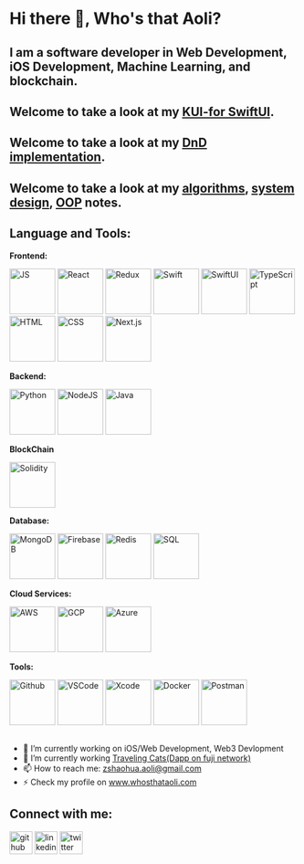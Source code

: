 # Hi there 👋, Who's that Aoli?
## I am a software developer in Web Development, iOS Development, Machine Learning, and blockchain.

## Welcome to take a look at my [KUI-for SwiftUI](https://github.com/WhosthatAoli/KUI-for-SwiftUI).

## Welcome to take a look at my [DnD implementation](https://github.com/WhosthatAoli/Native-Drag-Drop).

## Welcome to take a look at my [algorithms](https://github.com/WhosthatAoli/Algorithms), [system design](https://github.com/WhosthatAoli/System-Design), [OOP](https://github.com/WhosthatAoli/OOP--) notes.


## Language and Tools:

**Frontend:**
  
  <img src='https://github.com/WhosthatAoli/WhosthatAoli/assets/54309838/200ea5a5-82f6-4805-a21c-bca24ccfe983' alt='JS' height='80'>
    <img src='https://github.com/WhosthatAoli/WhosthatAoli/assets/54309838/5aa5f002-8fb8-4690-aaa0-599c8810030b' alt='React' height='80'>
    <img src='https://github.com/WhosthatAoli/WhosthatAoli/assets/54309838/bf465727-2548-4f90-a308-7973047ddac7' alt='Redux' height='80'>
      <img src='https://github.com/WhosthatAoli/WhosthatAoli/assets/54309838/dd0b525b-4cb0-4029-bf92-d1d33baf0f66' alt='Swift' height='80'>
        <img src='https://github.com/WhosthatAoli/WhosthatAoli/assets/54309838/70e07f2f-e81a-4599-9939-dc286e93e937' alt='SwiftUI' height='80'>
              <img src='https://github.com/WhosthatAoli/WhosthatAoli/assets/54309838/a1d126df-3f48-4d51-9a3c-90216dbf269d' alt='TypeScript' height='80'>
        <img src='https://github.com/WhosthatAoli/WhosthatAoli/assets/54309838/7fce644c-28f4-49fb-94cc-14723b03d3e6' alt='HTML' height='80'>
              <img src='https://github.com/WhosthatAoli/WhosthatAoli/assets/54309838/2d4a6412-5233-4f2b-87bb-bd8657cbb65e' alt='CSS' height='80'>
        <img src='https://github.com/WhosthatAoli/WhosthatAoli/assets/54309838/7f5f6ee8-079a-4853-9671-25b98a031f26' alt='Next.js' height='80'>

**Backend:**
  
  <img src='https://github.com/WhosthatAoli/WhosthatAoli/assets/54309838/54a9ecf3-a134-49fa-ad90-ded0738b7fc8' alt='Python' height='80'>
    <img src='https://github.com/WhosthatAoli/WhosthatAoli/assets/54309838/f81f848d-4f31-452f-bd77-a207463e3bb2' alt='NodeJS' height='80'>
        <img src='https://github.com/WhosthatAoli/WhosthatAoli/assets/54309838/f3ea44b6-f958-4579-b1d0-9b56ba7a0d19' alt='Java' height='80'>
        
**BlockChain**
  
  <img src='https://github.com/WhosthatAoli/WhosthatAoli/assets/54309838/3719e575-c56a-4651-85d4-c1e199e77708' alt='Solidity' height='80'>

**Database:**
  
  <img src='https://github.com/WhosthatAoli/WhosthatAoli/assets/54309838/0f0fc43c-a784-42a6-96a1-27e545daad5a' alt='MongoDB' height='80'>
    <img src='https://github.com/WhosthatAoli/WhosthatAoli/assets/54309838/e50ced0c-5dfb-400a-976e-25c63c4395a7' alt='Firebase' height='80'>
      <img src='https://github.com/WhosthatAoli/WhosthatAoli/assets/54309838/4c487ca8-5c43-45a0-b47f-4582a1eaa698' alt='Redis' height='80'>
        <img src='https://github.com/WhosthatAoli/WhosthatAoli/assets/54309838/e783c0a0-5044-4eef-91d9-c77f5b8ce2ea' alt='SQL' height='80'>


**Cloud Services:**
  
  <img src='https://github.com/WhosthatAoli/WhosthatAoli/assets/54309838/fca51cb5-65c6-49ee-828a-a588c18e4fc6' alt='AWS' height='80'>
    <img src='https://github.com/WhosthatAoli/WhosthatAoli/assets/54309838/48729fab-9108-46f6-8d31-3f01f856cabe' alt='GCP' height='80'>
      <img src='https://github.com/WhosthatAoli/WhosthatAoli/assets/54309838/162bb8cf-71ff-4d21-9dbe-609636e0c411' alt='Azure' height='80'>

**Tools:**
  
  <img src='https://github.com/WhosthatAoli/WhosthatAoli/assets/54309838/690e9d57-88a4-4b8c-9060-d1079218799e' alt='Github' height='80'>
    <img src='https://github.com/WhosthatAoli/WhosthatAoli/assets/54309838/e2f86f40-f23b-4a99-bb69-77b7292f3e02' alt='VSCode' height='80'>
      <img src='https://github.com/WhosthatAoli/WhosthatAoli/assets/54309838/a1533256-98c1-4ec4-bfb6-30da2522e2b9' alt='Xcode' height='80'>
        <img src='https://github.com/WhosthatAoli/WhosthatAoli/assets/54309838/53192a00-728b-46d4-9876-976689cdf929' alt='Docker' height='80'>
        <img src='https://github.com/WhosthatAoli/WhosthatAoli/assets/54309838/a3b1ca97-9cec-4030-a8da-5a49718d8a95' alt='Postman' height='80'>

##

- 🔭 I’m currently working on iOS/Web Development, Web3 Devlopment 
- 🌱 I’m currently working [Traveling Cats(Dapp on fuji network)](https://lucky-cats.vercel.app)
- 📫 How to reach me: zshaohua.aoli@gmail.com 
- ⚡ Check my profile on www.whosthataoli.com

## Connect with me:
[<img src='https://cdn.jsdelivr.net/npm/simple-icons@3.0.1/icons/github.svg' alt='github' height='40'>](https://github.com/WhosthatAoli)  [<img src='https://cdn.jsdelivr.net/npm/simple-icons@3.0.1/icons/linkedin.svg' alt='linkedin' height='40'>](https://www.linkedin.com/in/Shaohua-Zhang/)  [<img src='https://cdn.jsdelivr.net/npm/simple-icons@3.0.1/icons/twitter.svg' alt='twitter' height='40'>](https://twitter.com/shenlangaoli)  

